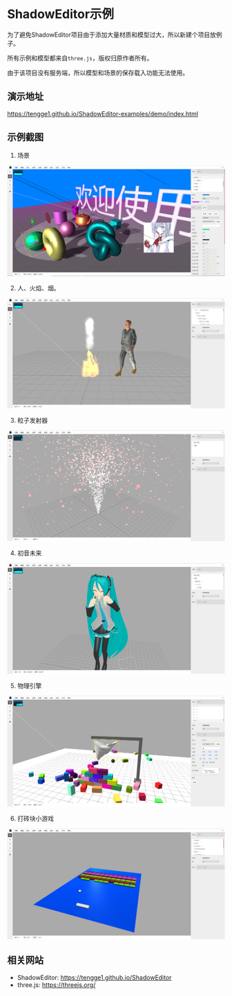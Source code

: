 # ShadowEditor示例

为了避免ShadowEditor项目由于添加大量材质和模型过大，所以新建个项目放例子。

所有示例和模型都来自`three.js`，版权归原作者所有。

由于该项目没有服务端，所以模型和场景的保存载入功能无法使用。

## 演示地址

https://tengge1.github.io/ShadowEditor-examples/demo/index.html

## 示例截图

1. 场景

![image](image/editor20180819.png)

2. 人、火焰、烟。

![image](image/person20180819.png)

3. 粒子发射器

![image](image/particle20180819.png)

4. 初音未来

![image](image/miku20180819.png)

5. 物理引擎

![image](image/physics20180819.png)

6. 打砖块小游戏

![image](image/brick20180819.png)

## 相关网站

* ShadowEditor: https://tengge1.github.io/ShadowEditor
* three.js: https://threejs.org/